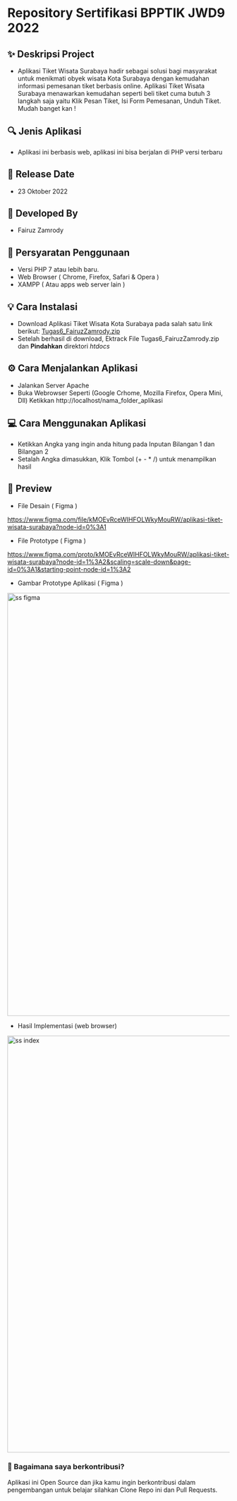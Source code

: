 <h1>Repository Sertifikasi BPPTIK JWD9 2022 </h1>

## ✨ Deskripsi Project
- Aplikasi Tiket Wisata Surabaya hadir sebagai solusi bagi masyarakat untuk menikmati obyek wisata Kota Surabaya dengan kemudahan informasi pemesanan tiket berbasis online. Aplikasi Tiket Wisata Surabaya menawarkan kemudahan seperti beli tiket cuma butuh 3 langkah saja yaitu Klik Pesan Tiket, Isi Form Pemesanan, Unduh Tiket. Mudah banget kan !

## 🔍 Jenis Aplikasi
- Aplikasi ini berbasis web, aplikasi ini bisa berjalan di PHP versi terbaru

## 📆 Release Date
- 23 Oktober 2022

## 👋 Developed By
- Fairuz Zamrody

## 📝 Persyaratan Penggunaan 
- Versi PHP 7 atau lebih baru.
- Web Browser ( Chrome, Firefox, Safari & Opera )
- XAMPP ( Atau apps web server lain )

## 💡 Cara Instalasi
- Download Aplikasi Tiket Wisata Kota Surabaya pada salah satu link berikut: [Tugas6_FairuzZamrody.zip](https://github.com/fairuzzamrody/JWD-09-2022/files/9675204/Tugas6_FairuzZamrody.zip)
- Setelah berhasil di download, Ektrack File Tugas6_FairuzZamrody.zip dan **Pindahkan** direktori _htdocs_


## ⚙️ Cara Menjalankan Aplikasi
- Jalankan Server Apache
- Buka Webrowser Seperti (Google Crhome, Mozilla Firefox, Opera Mini, Dll)
Ketikkan http://localhost/nama_folder_aplikasi

## 💻 Cara Menggunakan Aplikasi
- Ketikkan Angka yang ingin anda hitung pada Inputan Bilangan 1 dan Bilangan 2
- Setalah Angka dimasukkan, Klik Tombol (+ - * /) untuk menampilkan hasil


<h2>
📸 Preview 
</h2>

- File Desain ( Figma )

https://www.figma.com/file/kMOEvRceWIHFOLWkyMouRW/aplikasi-tiket-wisata-surabaya?node-id=0%3A1

- File Prototype ( Figma )

https://www.figma.com/proto/kMOEvRceWIHFOLWkyMouRW/aplikasi-tiket-wisata-surabaya?node-id=1%3A2&scaling=scale-down&page-id=0%3A1&starting-point-node-id=1%3A2

- Gambar Prototype Aplikasi ( Figma )

<img width="959" alt="ss figma" src="https://user-images.githubusercontent.com/61002522/197343310-df501bfc-fdec-4620-b07e-0347a9587899.png">


- Hasil Implementasi (web browser)
<img width="945" alt="ss index" src="https://user-images.githubusercontent.com/61002522/197343239-09da8bcc-c614-4462-b6c5-0b272687c6fc.png">

### 🤝 Bagaimana saya berkontribusi?

Aplikasi ini Open Source dan jika kamu ingin berkontribusi dalam pengembangan untuk belajar silahkan Clone Repo ini dan Pull Requests.
